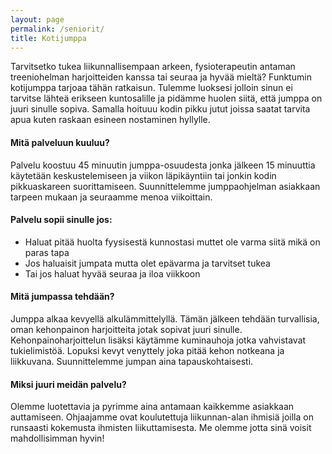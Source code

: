 ```yaml
---
layout: page
permalink: /seniorit/
title: Kotijumppa
---
```





Tarvitsetko tukea liikunnallisempaan arkeen, fysioterapeutin antaman treeniohelman harjoitteiden kanssa tai seuraa ja hyvää mieltä? Funktumin kotijumppa tarjoaa tähän ratkaisun. Tulemme luoksesi jolloin sinun ei tarvitse lähteä erikseen kuntosalille ja pidämme huolen siitä, että jumppa on juuri sinulle sopiva. Samalla hoituuu kodin pikku jutut joissa saatat tarvita apua kuten raskaan esineen nostaminen hyllylle.


#### Mitä palveluun kuuluu?

Palvelu koostuu 45 minuutin jumppa-osuudesta jonka jälkeen 15 minuuttia käytetään keskustelemiseen ja viikon läpikäyntiin tai jonkin kodin pikkuaskareen suorittamiseen. Suunnittelemme jumppaohjelman asiakkaan tarpeen mukaan ja seuraamme menoa viikoittain. 

#### Palvelu sopii sinulle jos:

- Haluat pitää huolta fyysisestä kunnostasi muttet ole varma siitä mikä on paras tapa
- Jos haluaisit jumpata mutta olet epävarma ja tarvitset tukea
- Tai jos haluat hyvää seuraa ja iloa viikkoon

#### Mitä jumpassa tehdään?

Jumppa alkaa kevyellä alkulämmittelyllä. Tämän jälkeen tehdään turvallisia, oman kehonpainon harjoitteita jotak sopivat juuri sinulle. Kehonpainoharjoittelun lisäksi käytämme kuminauhoja jotka vahvistavat tukielimistöä. Lopuksi kevyt venyttely joka pitää kehon notkeana ja liikkuvana. Suunnittelemme jumpan aina tapauskohtaisesti. 

#### Miksi juuri meidän palvelu?

Olemme luotettavia ja pyrimme aina antamaan kaikkemme asiakkaan auttamiseen. Ohjaajamme ovat koulutettuja liikunnan-alan ihmisiä joilla on runsaasti kokemusta ihmisten liikuttamisesta. Me olemme jotta sinä voisit mahdollisimman hyvin!








